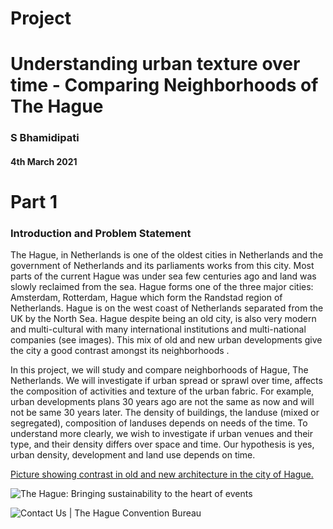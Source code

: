 # Project

# Understanding urban texture over time - Comparing Neighborhoods of The Hague



### S Bhamidipati

#### 4th March 2021



# Part 1

### Introduction and Problem Statement



The Hague, in Netherlands is one of the oldest cities in Netherlands and the government of Netherlands and its parliaments works from this city. Most parts of the current Hague was under sea few centuries ago and land was slowly reclaimed from the sea. Hague forms one of the three major cities: Amsterdam, Rotterdam, Hague which form the Randstad region of Netherlands. Hague is on the west coast of Netherlands separated from the UK by the North Sea. Hague despite being an old city, is also very modern and multi-cultural with many international institutions and multi-national companies (see images). This mix of old and new urban developments give the city a good contrast amongst its neighborhoods . 



In this project, we will study and compare neighborhoods of Hague, The Netherlands. We will investigate if urban spread or sprawl over time, affects the composition of activities and texture of the urban fabric. For example, urban developments plans 30 years ago are not the same as now and will not be same 30 years later. The density of buildings, the landuse (mixed or segregated), composition of landuses depends on needs of the time. To understand more clearly, we wish to investigate if urban venues and their type, and their density differs over space and time. Our hypothesis is yes, urban density, development  and land use depends on time. 



<u>Picture showing contrast in old and new architecture  in the city of Hague.</u>

![The Hague: Bringing sustainability to the heart of events](https://www.sustaineurope.com/images/binnehof%20with%20swan.jpg?crc=212812994)



![Contact Us | The Hague Convention Bureau](https://conventionbureau.thehague.com/sites/thcb_corp/files/styles/content_image_small_500x/public/2020-01/skyline%20buildings%20from%20above_0.png?itok=IhYKj6oP)

